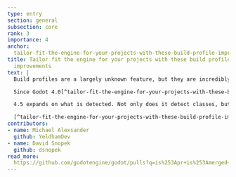 ```yaml
---
type: entry
section: general
subsection: core
rank: 3
importance: 4
anchor: 
  tailor-fit-the-engine-for-your-projects-with-these-build-profile-improvements
title: Tailor fit the engine for your projects with these build profile 
  improvements
text: |
  Build profiles are a largely unknown feature, but they are incredibly useful. Especially with the latest improvements brought with 4.5.

  Since Godot 4.0[^tailor-fit-the-engine-for-your-projects-with-these-build-profile-improvements-since-godot-4-0], users can open _Project &gt; Customize Engine Build Configuration_ to access the "Edit Build Configuration Profile" window. This utility helps with selecting and even detecting which classes (i.e. which ``@[Node](enginetype)``s, ``@[Resource](enginetype)``s, and servers) are actually needed for the currently opened project. The idea is that by reducing the features to only the ones actually needed, users can build their own Godot template that is custom fit for their game.

  4.5 expands on what is detected. Not only does it detect classes, but can also now set correct build options. It also takes into account which classes are used by the project’s GDExtensions, preventing searching for a needle in a haystack.

  [^tailor-fit-the-engine-for-your-projects-with-these-build-profile-improvements-since-godot-4-0]: If you didn’t know about this feature, this is probably due to the fact that the documentation was somewhat lacking [until now](https://docs.godotengine.org/en/4.5/tutorials/editor/using_engine_compilation_configuration_editor.html); mea culpa.
contributors:
- name: Michael Alexsander
  github: YeldhamDev
- name: David Snopek
  github: dsnopek
read_more: 
  https://github.com/godotengine/godot/pulls?q=is%253Apr+is%253Amerged+103719+104129
---
```

